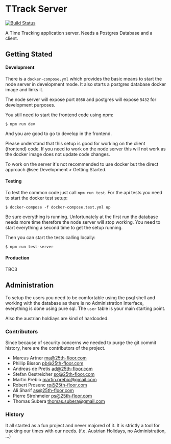 # TTrack Server

[![Build Status](https://travis-ci.org/25th-floor/ttrack-server.svg?branch=master)](https://travis-ci.org/25th-floor/ttrack)

A Time Tracking application server. Needs a Postgres Database and a client.

## Getting Stated

#### Development
There is a `docker-compose.yml` which provides the basic means to start the node server in development mode. It also starts a postgres database docker image and links it. 

The node server will expose port `8080` and postgres will expose `5432` for development purposes.

You still need to start the frontend code using npm:
```
$ npm run dev
```
And you are good to go to develop in the frontend.
 
Please understand that this setup is good for working on the client (frontend) code. If you need to work on the node server this will not work as the docker image does not update code changes.

To work on the server it's not recommended to use docker but the direct approach @see Development > Getting Started.  

#### Testing

To test the common code just call `npm run test`. For the api tests you need to start the docker test setup:
```
$ docker-compose -f docker-compose.test.yml up
``` 

Be sure everything is running. Unfortunately at the first run the database needs more time therefore the node server will stop working.
You need to start everything a second time to get the setup running.

Then you can start the tests calling locally:
```
$ npm run test-server
```

#### Production
TBC3

## Administration

To setup the users you need to be comfortable using the psql shell and working with the database as there is no Administration Interface, everything is done using pure sql.
The `user` table is your main starting point.

Also the austrian holdiays are kind of hardcoded.

### Contributors

Since because of security concerns we needed to purge the git commit history, here are the contributors of the project.

* Marcus Artner <ma@25th-floor.com>
* Phillip Bisson <pb@25th-floor.com>
* Andreas de Pretis <ad@25th-floor.com>
* Stefan Oestreicher <so@25th-floor.com>
* Martin Prebio <martin.prebio@gmail.com>
* Robert Prosenc <rp@25th-floor.com>
* Ali Sharif <as@25th-floor.com>
* Pierre Strohmeier <ps@25th-floor.com>
* Thomas Subera <thomas.subera@gmail.com>

### History

It all started as a fun project and never majored of it. It is strictly a tool for tracking our times with our needs. (f.e. Austrian Holidays, no Administration, ...)

